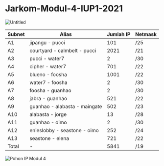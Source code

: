 # Jarkom-Modul-4-IUP1-2021


![Untitled](https://user-images.githubusercontent.com/61174498/142829803-32c2027d-d362-40e0-8c91-b44045531b2c.png)

| Subnet  | Alias | Jumlah IP | Netmask |
| ------------- | ------------- | ------------- | ------------- |
| A1  | jipangu - pucci  | 101 | /25 |
| A2  | courtyard - calmbelt - pucci  | 2021 | /21 |
| A3  | pucci - water7 | 2 | /30 |
| A4  | cipher - water7  | 701 | /22 |
| A5  | blueno - foosha  | 1001 | /22 |
| A6  | water7 - foosha | 2 | /30 |
| A7  | foosha - guanhao  | 2 | /30 |
| A8  | jabra - guanhao  | 521 | /22 |
| A9  | guanhao - alabasta - maingate  | 502 | /23 |
| A10  | alabasta - jorge  | 13 | /28 |
| A11  | guanhao - oimo  | 2 | /30 |
| A12  | enieslobby - seastone - oimo  | 252 | /24 |
| A13  | seastone - elena  | 721 | /22 |
| Total  | -  | 5841 | /19 |

![Pohon IP Modul 4](https://user-images.githubusercontent.com/61174498/142829788-a16c7c3d-ac79-4f20-82d3-a5a0c011f62e.png)

